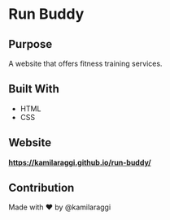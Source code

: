 # Run Buddy

## Purpose
A website that offers fitness training services.

## Built With
* HTML
* CSS

## Website
**https://kamilaraggi.github.io/run-buddy/**

## Contribution
Made with ❤️ by @kamilaraggi
